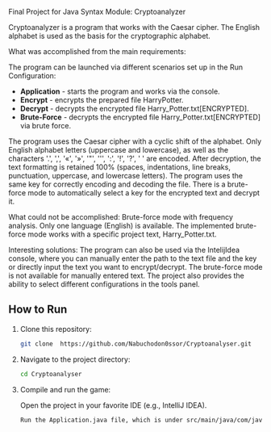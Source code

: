 Final Project for Java Syntax Module: Cryptoanalyzer

Cryptoanalyzer is a program that works with the Caesar cipher. The English alphabet is used as the basis for the cryptographic alphabet.

What was accomplished from the main requirements:

The program can be launched via different scenarios set up in the Run Configuration:
- **Application** - starts the program and works via the console.
- **Encrypt** - encrypts the prepared file HarryPotter.
- **Decrypt** - decrypts the encrypted file Harry_Potter.txt[ENCRYPTED].
- **Brute-Force** - decrypts the encrypted file Harry_Potter.txt[ENCRYPTED] via brute force.

The program uses the Caesar cipher with a cyclic shift of the alphabet. 
Only English alphabet letters (uppercase and lowercase), as well as the characters '.', ',', '«', '»', '"', ''', ':', '!', '?', ' ' are encoded. 
After decryption, the text formatting is retained 100% (spaces, indentations, line breaks, punctuation, uppercase, and lowercase letters). 
The program uses the same key for correctly encoding and decoding the file. There is a brute-force mode to automatically select a key for the encrypted text and decrypt it.

What could not be accomplished: Brute-force mode with frequency analysis. Only one language (English) is available. The implemented brute-force mode works with a specific project text, Harry_Potter.txt.

Interesting solutions: The program can also be used via the IntelijIdea console, where you can manually enter the path to the text file and the key or directly input the text you want to encrypt/decrypt. The brute-force mode is not available for manually entered text. The project also provides the ability to select different configurations in the tools panel.

## How to Run

1. Clone this repository:
   ```bash
   git clone  https://github.com/Nabuchodon0ssor/Cryptoanalyser.git

2. Navigate to the project directory:
    ```bash
   cd Cryptoanalyser

3. Compile and run the game:
  
   Open the project in your favorite IDE (e.g., IntelliJ IDEA).
   ```bash
   Run the Application.java file, which is under src/main/java/com/javarush/Application.java

